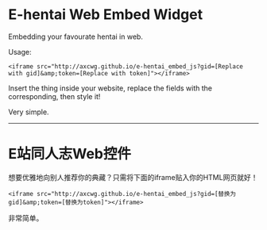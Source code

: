 # E-hentai Web Embed Widget

Embedding your favourate hentai in web. 

Usage: 

```
<iframe src="http://axcwg.github.io/e-hentai_embed_js?gid=[Replace with gid]&amp;token=[Replace with token]"></iframe>
```

Insert the thing inside your website, replace the fields with the corresponding, then style it! 

Very simple. 

---

# E站同人志Web控件

想要优雅地向别人推荐你的典藏？只需将下面的iframe贴入你的HTML网页就好！

```
<iframe src="http://axcwg.github.io/e-hentai_embed_js?gid=[替换为gid]&amp;token=[替换为token]"></iframe>
```

非常简单。
